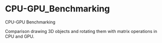 # CPU-GPU_Benchmarking
CPU-GPU Benchmarking


Comparison drawing 3D objects and rotating them with matrix operations in CPU and GPU.


